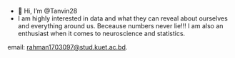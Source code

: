 - 👋 Hi, I’m @Tanvin28
- I am highly interested in data and what they can reveal about ourselves and everything around us. Beceause numbers never lie!!! I am also an enthusiast when it comes to neuroscience and statistics. 

email: rahman1703097@stud.kuet.ac.bd.

